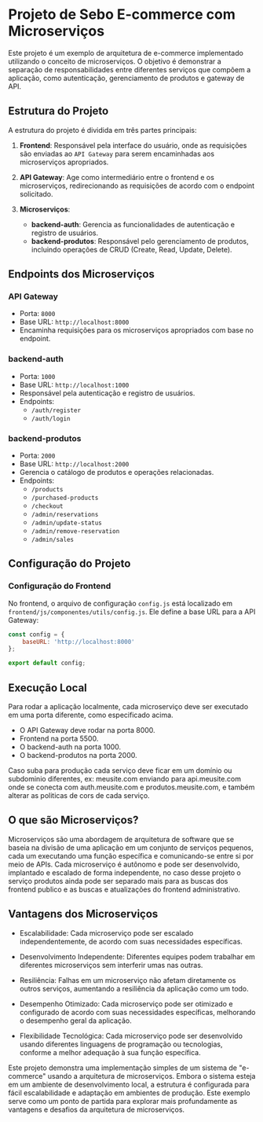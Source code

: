 
 
# Projeto de  Sebo E-commerce com Microserviços

Este projeto é um exemplo de arquitetura de e-commerce implementado utilizando o conceito de microserviços. O objetivo é demonstrar a separação de responsabilidades entre diferentes serviços que compõem a aplicação, como autenticação, gerenciamento de produtos e gateway de API.

## Estrutura do Projeto

A estrutura do projeto é dividida em três partes principais:

1. **Frontend**: Responsável pela interface do usuário, onde as requisições são enviadas ao `API Gateway` para serem encaminhadas aos microserviços apropriados.
   
2. **API Gateway**: Age como intermediário entre o frontend e os microserviços, redirecionando as requisições de acordo com o endpoint solicitado.
   
3. **Microserviços**:
    - **backend-auth**: Gerencia as funcionalidades de autenticação e registro de usuários.
    - **backend-produtos**: Responsável pelo gerenciamento de produtos, incluindo operações de CRUD (Create, Read, Update, Delete).

## Endpoints dos Microserviços

### API Gateway
- Porta: `8000`
- Base URL: `http://localhost:8000`
- Encaminha requisições para os microserviços apropriados com base no endpoint.

### backend-auth
- Porta: `1000`
- Base URL: `http://localhost:1000`
- Responsável pela autenticação e registro de usuários.
- Endpoints:
  - `/auth/register`
  - `/auth/login`

### backend-produtos
- Porta: `2000`
- Base URL: `http://localhost:2000`
- Gerencia o catálogo de produtos e operações relacionadas.
- Endpoints:
  - `/products`
  - `/purchased-products`
  - `/checkout`
  - `/admin/reservations`
  - `/admin/update-status`
  - `/admin/remove-reservation`
  - `/admin/sales`

## Configuração do Projeto

### Configuração do Frontend

No frontend, o arquivo de configuração `config.js` está localizado em `frontend/js/componentes/utils/config.js`. Ele define a base URL para a API Gateway:

```javascript
const config = {
    baseURL: 'http://localhost:8000'
};

export default config;

```
## Execução Local
Para rodar a aplicação localmente, cada microserviço deve ser executado em uma porta diferente, como especificado acima. 
- O API Gateway deve rodar na porta 8000.
- Frontend na porta 5500.
- O backend-auth na porta 1000.
- O backend-produtos na porta 2000.

Caso suba para produção cada serviço deve ficar em um domínio ou subdominio diferentes, ex: meusite.com enviando para api.meusite.com onde se conecta com auth.meusite.com e produtos.meusite.com, e também alterar as politicas de cors de cada serviço.

## O que são Microserviços?
Microserviços são uma abordagem de arquitetura de software que se baseia na divisão de uma aplicação em um conjunto de serviços pequenos, cada um executando uma função específica e comunicando-se entre si por meio de APIs. Cada microserviço é autônomo e pode ser desenvolvido, implantado e escalado de forma independente, no caso desse projeto o serviço produtos ainda pode ser separado mais para as buscas dos frontend publico e as buscas e atualizações do frontend administrativo.

## Vantagens dos Microserviços
- Escalabilidade: Cada microserviço pode ser escalado independentemente, de acordo com suas necessidades específicas.

- Desenvolvimento Independente: Diferentes equipes podem trabalhar em diferentes microserviços sem interferir umas nas outras.

- Resiliência: Falhas em um microserviço não afetam diretamente os outros serviços, aumentando a resiliência da aplicação como um todo.

- Desempenho Otimizado: Cada microserviço pode ser otimizado e configurado de acordo com suas necessidades específicas, melhorando o desempenho geral da aplicação.

- Flexibilidade Tecnológica: Cada microserviço pode ser desenvolvido usando diferentes linguagens de programação ou tecnologias, conforme a melhor adequação à sua função específica.

Este projeto demonstra uma implementação simples de um sistema de "e-commerce" usando a arquitetura de microserviços. Embora o sistema esteja em um ambiente de desenvolvimento local, a estrutura é configurada para fácil escalabilidade e adaptação em ambientes de produção. Este exemplo serve como um ponto de partida para explorar mais profundamente as vantagens e desafios da arquitetura de microserviços.